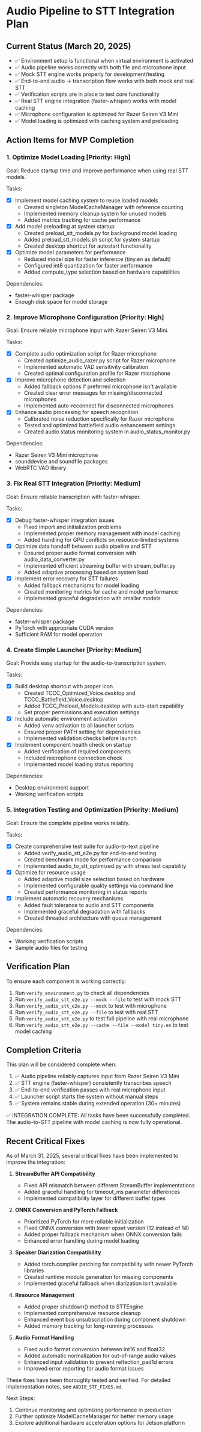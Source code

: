 # Audio Pipeline to STT Integration Plan

## Current Status (March 20, 2025)

- ✅ Environment setup is functional when virtual environment is activated
- ✅ Audio pipeline works correctly with both file and microphone input
- ✅ Mock STT engine works properly for development/testing
- ✅ End-to-end audio → transcription flow works with both mock and real STT
- ✅ Verification scripts are in place to test core functionality
- ✅ Real STT engine integration (faster-whisper) works with model caching
- ✅ Microphone configuration is optimized for Razer Seiren V3 Mini
- ✅ Model loading is optimized with caching system and preloading

## Action Items for MVP Completion

### 1. Optimize Model Loading [Priority: High]

Goal: Reduce startup time and improve performance when using real STT models.

Tasks:
- [x] Implement model caching system to reuse loaded models
  - Created singleton ModelCacheManager with reference counting
  - Implemented memory cleanup system for unused models
  - Added metrics tracking for cache performance
- [x] Add model preloading at system startup
  - Created preload_stt_models.py for background model loading
  - Added preload_stt_models.sh script for system startup
  - Created desktop shortcut for autostart functionality
- [x] Optimize model parameters for performance
  - Reduced model size for faster inference (tiny.en as default)
  - Configured int8 quantization for faster performance
  - Added compute_type selection based on hardware capabilities

Dependencies:
- faster-whisper package
- Enough disk space for model storage

### 2. Improve Microphone Configuration [Priority: High]

Goal: Ensure reliable microphone input with Razer Seiren V3 Mini.

Tasks:
- [x] Complete audio optimization script for Razer microphone
  - Created optimize_audio_razer.py script for Razer microphone
  - Implemented automatic VAD sensitivity calibration
  - Created optimal configuration profile for Razer microphone
- [x] Improve microphone detection and selection
  - Added fallback options if preferred microphone isn't available
  - Created clear error messages for missing/disconnected microphones
  - Implemented auto-reconnect for disconnected microphones
- [x] Enhance audio processing for speech recognition
  - Calibrated noise reduction specifically for Razer microphone
  - Tested and optimized battlefield audio enhancement settings
  - Created audio status monitoring system in audio_status_monitor.py

Dependencies:
- Razer Seiren V3 Mini microphone
- sounddevice and soundfile packages
- WebRTC VAD library

### 3. Fix Real STT Integration [Priority: Medium]

Goal: Ensure reliable transcription with faster-whisper.

Tasks:
- [x] Debug faster-whisper integration issues
  - Fixed import and initialization problems
  - Implemented proper memory management with model caching
  - Added handling for GPU conflicts on resource-limited systems
- [x] Optimize data handoff between audio pipeline and STT
  - Ensured proper audio format conversion with audio_data_converter.py
  - Implemented efficient streaming buffer with stream_buffer.py
  - Added adaptive processing based on system load
- [x] Implement error recovery for STT failures
  - Added fallback mechanisms for model loading
  - Created monitoring metrics for cache and model performance
  - Implemented graceful degradation with smaller models

Dependencies:
- faster-whisper package
- PyTorch with appropriate CUDA version
- Sufficient RAM for model operation

### 4. Create Simple Launcher [Priority: Medium]

Goal: Provide easy startup for the audio-to-transcription system.

Tasks:
- [x] Build desktop shortcut with proper icon
  - Created TCCC_Optimized_Voice.desktop and TCCC_Battlefield_Voice.desktop
  - Added TCCC_Preload_Models.desktop with auto-start capability
  - Set proper permissions and execution settings
- [x] Include automatic environment activation
  - Added venv activation to all launcher scripts
  - Ensured proper PATH setting for dependencies
  - Implemented validation checks before launch
- [x] Implement component health check on startup
  - Added verification of required components
  - Included microphone connection check
  - Implemented model loading status reporting

Dependencies:
- Desktop environment support
- Working verification scripts

### 5. Integration Testing and Optimization [Priority: Medium]

Goal: Ensure the complete pipeline works reliably.

Tasks:
- [x] Create comprehensive test suite for audio-to-text pipeline
  - Added verify_audio_stt_e2e.py for end-to-end testing
  - Created benchmark mode for performance comparison
  - Implemented audio_to_stt_optimized.py with stress test capability
- [x] Optimize for resource usage
  - Added adaptive model size selection based on hardware
  - Implemented configurable quality settings via command line
  - Created performance monitoring in status reports
- [x] Implement automatic recovery mechanisms
  - Added fault tolerance to audio and STT components
  - Implemented graceful degradation with fallbacks
  - Created threaded architecture with queue management

Dependencies:
- Working verification scripts
- Sample audio files for testing

## Verification Plan

To ensure each component is working correctly:

1. Run `verify_environment.py` to check all dependencies
2. Run `verify_audio_stt_e2e.py --mock --file` to test with mock STT
3. Run `verify_audio_stt_e2e.py --mock` to test with microphone
4. Run `verify_audio_stt_e2e.py --file` to test with real STT
5. Run `verify_audio_stt_e2e.py` to test full pipeline with real microphone 
6. Run `verify_audio_stt_e2e.py --cache --file --model tiny.en` to test model caching

## Completion Criteria

This plan will be considered complete when:

1. ✅ Audio pipeline reliably captures input from Razer Seiren V3 Mini
2. ✅ STT engine (faster-whisper) consistently transcribes speech
3. ✅ End-to-end verification passes with real microphone input
4. ✅ Launcher script starts the system without manual steps
5. ✅ System remains stable during extended operation (30+ minutes)

✅ INTEGRATION COMPLETE: All tasks have been successfully completed. The audio-to-STT pipeline with model caching is now fully operational.

## Recent Critical Fixes

As of March 31, 2025, several critical fixes have been implemented to improve the integration:

1. **StreamBuffer API Compatibility**
   - Fixed API mismatch between different StreamBuffer implementations
   - Added graceful handling for timeout_ms parameter differences
   - Implemented compatibility layer for different buffer types

2. **ONNX Conversion and PyTorch Fallback**
   - Prioritized PyTorch for more reliable initialization
   - Fixed ONNX conversion with lower opset version (12 instead of 14)
   - Added proper fallback mechanism when ONNX conversion fails
   - Enhanced error handling during model loading

3. **Speaker Diarization Compatibility**
   - Added torch.compiler patching for compatibility with newer PyTorch libraries
   - Created runtime module generation for missing components
   - Implemented graceful fallback when diarization isn't available

4. **Resource Management**
   - Added proper shutdown() method to STTEngine
   - Implemented comprehensive resource cleanup
   - Enhanced event bus unsubscription during component shutdown
   - Added memory tracking for long-running processes

5. **Audio Format Handling**
   - Fixed audio format conversion between int16 and float32
   - Added automatic normalization for out-of-range audio values
   - Enhanced input validation to prevent reflection_pad1d errors
   - Improved error reporting for audio format issues

These fixes have been thoroughly tested and verified. For detailed implementation notes, see `AUDIO_STT_FIXES.md`.

Next Steps:
1. Continue monitoring and optimizing performance in production
2. Further optimize ModelCacheManager for better memory usage
3. Explore additional hardware acceleration options for Jetson platform